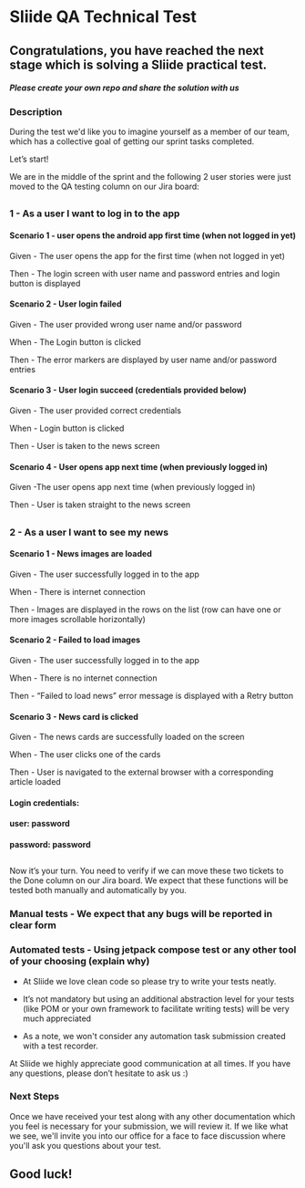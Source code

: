 # Sliide QA Technical Test
## Congratulations, you have reached the next stage which is solving a Sliide practical test.
##### Please create your own repo and share the solution with us

### Description
During the test we'd like you to imagine yourself as a member of our team, which has a collective goal of getting our sprint tasks completed.

Let’s start!

We are in the middle of the sprint and the following 2 user stories were just moved to the QA testing column on our Jira board:

##
### 1 - As a user I want to log in to the app

#### Scenario 1 - user opens the android app first time (when not logged in yet)

Given - The user opens the app for the first time (when not logged in yet)

Then - The login screen with user name and password entries and login button is displayed

#### Scenario 2 - User login failed

Given - The user provided wrong user name and/or password

When - The Login button is clicked

Then - The error markers are displayed by user name and/or password entries

#### Scenario 3 - User login succeed (credentials provided below)

Given - The user provided correct credentials

When - Login button is clicked

Then - User is taken to the news screen

#### Scenario 4 - User opens app next time (when previously logged in)

Given -The user opens app next time (when previously logged in)

Then - User is taken straight to the news screen

 ##

### 2 - As a user I want to see my news

#### Scenario 1 - News images are loaded

Given - The user successfully logged in to the app

When - There is internet connection

Then - Images are displayed in the rows on the list (row can have one or more images scrollable horizontally)

#### Scenario 2 - Failed to load images

Given - The user successfully logged in to the app

When - There is no internet connection

Then - “Failed to load news” error message is displayed with a Retry button

#### Scenario 3 - News card is clicked

Given - The news cards are successfully loaded on the screen

When - The user clicks one of the cards

Then - User is navigated to the external browser with a corresponding article loaded

#### Login credentials:
#### user: password
#### password: password

##

Now it’s your turn. You need to verify if we can move these two tickets to the Done column on our Jira board.
We expect that these functions will be tested both manually and automatically by you.

### Manual tests - We expect that any bugs will be reported in clear form

### Automated tests - Using jetpack compose test or any other tool of your choosing (explain why)

* At Sliide we love clean code so please try to write your tests neatly.

* It’s not mandatory but using an additional abstraction level for your tests (like POM or your own framework to facilitate writing tests) will be very much appreciated

* As a note, we won't consider any automation task submission created with a test recorder.

At Sliide we highly appreciate good communication at all times. If you have any questions, please don’t hesitate to ask us :)

### Next Steps
Once we have received your test along with any other documentation which you feel is necessary for your submission, we will review it. If we like what we see, we'll invite you into our office for
a face to face discussion where you'll ask you questions about your test.

## Good luck!
